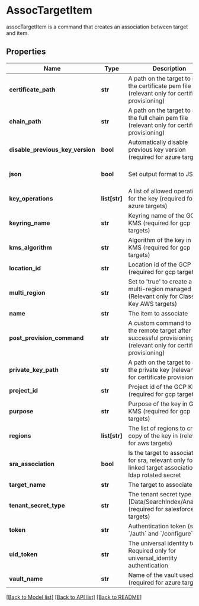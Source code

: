 # AssocTargetItem

assocTargetItem is a command that creates an association between target and item.
## Properties
Name | Type | Description | Notes
------------ | ------------- | ------------- | -------------
**certificate_path** | **str** | A path on the target to store the certificate pem file (relevant only for certificate provisioning) | [optional] 
**chain_path** | **str** | A path on the target to store the full chain pem file (relevant only for certificate provisioning) | [optional] 
**disable_previous_key_version** | **bool** | Automatically disable previous key version (required for azure targets) | [optional] [default to False]
**json** | **bool** | Set output format to JSON | [optional] [default to False]
**key_operations** | **list[str]** | A list of allowed operations for the key (required for azure targets) | [optional] 
**keyring_name** | **str** | Keyring name of the GCP KMS (required for gcp targets) | [optional] 
**kms_algorithm** | **str** | Algorithm of the key in GCP KMS (required for gcp targets) | [optional] 
**location_id** | **str** | Location id of the GCP KMS (required for gcp targets) | [optional] 
**multi_region** | **str** | Set to &#39;true&#39; to create a multi-region managed key. (Relevant only for Classic Key AWS targets) | [optional] [default to 'false']
**name** | **str** | The item to associate | 
**post_provision_command** | **str** | A custom command to run on the remote target after successful provisioning (relevant only for certificate provisioning) | [optional] 
**private_key_path** | **str** | A path on the target to store the private key (relevant only for certificate provisioning) | [optional] 
**project_id** | **str** | Project id of the GCP KMS (required for gcp targets) | [optional] 
**purpose** | **str** | Purpose of the key in GCP KMS (required for gcp targets) | [optional] 
**regions** | **list[str]** | The list of regions to create a copy of the key in (relevant for aws targets) | [optional] 
**sra_association** | **bool** | Is the target to associate is for sra, relevant only for linked target association for ldap rotated secret | [optional] [default to False]
**target_name** | **str** | The target to associate | 
**tenant_secret_type** | **str** | The tenant secret type [Data/SearchIndex/Analytics] (required for salesforce targets) | [optional] 
**token** | **str** | Authentication token (see &#x60;/auth&#x60; and &#x60;/configure&#x60;) | [optional] 
**uid_token** | **str** | The universal identity token, Required only for universal_identity authentication | [optional] 
**vault_name** | **str** | Name of the vault used (required for azure targets) | [optional] 

[[Back to Model list]](../README.md#documentation-for-models) [[Back to API list]](../README.md#documentation-for-api-endpoints) [[Back to README]](../README.md)


